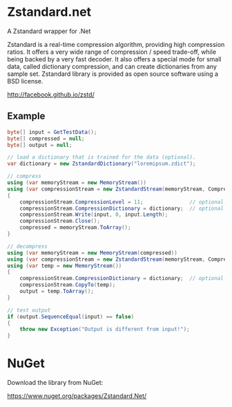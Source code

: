 # Zstandard.net

A Zstandard wrapper for .Net

Zstandard is a real-time compression algorithm, providing high compression ratios. It offers a very wide range of compression / speed trade-off, while being backed by a very fast decoder. It also offers a special mode for small data, called dictionary compression, and can create dictionaries from any sample set. Zstandard library is provided as open source software using a BSD license.

http://facebook.github.io/zstd/

## Example

```csharp
byte[] input = GetTestData();
byte[] compressed = null;
byte[] output = null;

// load a dictionary that is trained for the data (optional).
var dictionary = new ZstandardDictionary("loremipsum.zdict");

// compress
using (var memoryStream = new MemoryStream())
using (var compressionStream = new ZstandardStream(memoryStream, CompressionMode.Compress))
{
	compressionStream.CompressionLevel = 11;               // optional!!
	compressionStream.CompressionDictionary = dictionary;  // optional!!
	compressionStream.Write(input, 0, input.Length);
	compressionStream.Close();
	compressed = memoryStream.ToArray();
}

// decompress
using (var memoryStream = new MemoryStream(compressed))
using (var compressionStream = new ZstandardStream(memoryStream, CompressionMode.Decompress))
using (var temp = new MemoryStream())
{
	compressionStream.CompressionDictionary = dictionary;  // optional!!
	compressionStream.CopyTo(temp);
	output = temp.ToArray();
}

// test output
if (output.SequenceEqual(input) == false)
{
	throw new Exception("Output is different from input!");
}
```

# NuGet

Download the library from NuGet:

https://www.nuget.org/packages/Zstandard.Net/

